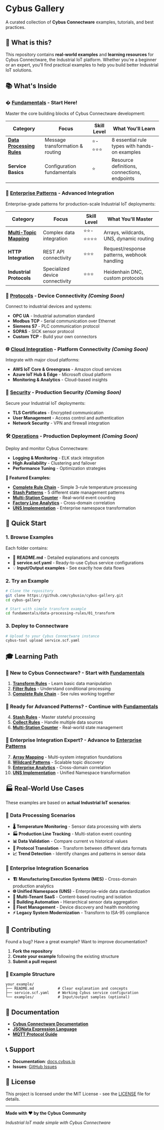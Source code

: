 # Cybus Gallery

A curated collection of **Cybus Connectware** examples, tutorials, and best practices.

## 🎯 What is this?

This repository contains **real-world examples** and **learning resources** for Cybus Connectware, the Industrial IoT platform. Whether you're a beginner or an expert, you'll find practical examples to help you build better Industrial IoT solutions.

## 📚 What's Inside

### � [Fundamentals](./fundamentals/) - **Start Here!**

Master the core building blocks of Cybus Connectware development:

| Category | Focus | Skill Level | What You'll Learn |
|----------|-------|-------------| ------------------|
| **[Data Processing Rules](./fundamentals/data-processing-rules/)** | Message transformation & routing | ⭐-⭐⭐⭐ | 8 essential rule types with hands-on examples |
| **Service Basics** | Configuration fundamentals | ⭐ | Resource definitions, connections, endpoints |

### 🚀 [Enterprise Patterns](./enterprise-patterns/) - **Advanced Integration**

Enterprise-grade patterns for production-scale Industrial IoT deployments:

| Category | Focus | Skill Level | What You'll Master |
|----------|-------|-------------|-------------------|
| **[Multi-Topic Mapping](./enterprise-patterns/multi-topic-mapping/)** | Complex data integration | ⭐⭐-⭐⭐⭐⭐ | Arrays, wildcards, UNS, dynamic routing |
| **HTTP Integration** | REST API connectivity | ⭐⭐⭐ | Request/response patterns, webhook handling |
| **Industrial Protocols** | Specialized device connectivity | ⭐⭐⭐ | Heidenhain DNC, custom protocols |

### 🔌 [Protocols](./protocols/) - **Device Connectivity** *(Coming Soon)*

Connect to industrial devices and systems:
- **OPC UA** - Industrial automation standard
- **Modbus TCP** - Serial communication over Ethernet  
- **Siemens S7** - PLC communication protocol
- **SOPAS** - SICK sensor protocol
- **Custom TCP** - Build your own connectors

### 🌐 [Cloud Integration](./cloud-integration/) - **Platform Connectivity** *(Coming Soon)*

Integrate with major cloud platforms:
- **AWS IoT Core & Greengrass** - Amazon cloud services
- **Azure IoT Hub & Edge** - Microsoft cloud platform
- **Monitoring & Analytics** - Cloud-based insights

### 🔐 [Security](./security/) - **Production Security** *(Coming Soon)*

Secure your Industrial IoT deployments:
- **TLS Certificates** - Encrypted communication
- **User Management** - Access control and authentication
- **Network Security** - VPN and firewall integration

### 🛠️ [Operations](./operations/) - **Production Deployment** *(Coming Soon)*

Deploy and monitor Cybus Connectware:
- **Logging & Monitoring** - ELK stack integration
- **High Availability** - Clustering and failover
- **Performance Tuning** - Optimization strategies

**🎯 Featured Examples:**
- **[Complete Rule Chain](./fundamentals/data-processing-rules/complete_rule_chain_example.scf.yaml)** - Simple 3-rule temperature processing
- **[Stash Patterns](./fundamentals/data-processing-rules/04_stash/)** - 5 different state management patterns
- **[Multi-Station Counter](./fundamentals/data-processing-rules/04_stash/service.scf.yaml#L214)** - Real-world event counting
- **[Factory Line Analytics](./enterprise-patterns/multi-topic-mapping/03_wildcards_with_collect/02_array_of_topics_patterns/)** - Cross-domain correlation
- **[UNS Implementation](./enterprise-patterns/multi-topic-mapping/04_dynamic_publish_topic/)** - Enterprise namespace transformation

## 🚀 Quick Start

### 1. **Browse Examples**
Each folder contains:
- 📖 **README.md** - Detailed explanations and concepts
- 🔧 **service.scf.yaml** - Ready-to-use Cybus service configurations
- 💡 **Input/Output examples** - See exactly how data flows

### 2. **Try an Example**
```bash
# Clone the repository
git clone https://github.com/cybusio/cybus-gallery.git
cd cybus-gallery

# Start with simple transform example  
cd fundamentals/data-processing-rules/01_transform
```

### 3. **Deploy to Connectware**
```bash
# Upload to your Cybus Connectware instance
cybus-tool upload service.scf.yaml
```

## 🎓 Learning Path

### 👶 **New to Cybus Connectware?** - Start with [Fundamentals](./fundamentals/)
1. **[Transform Rules](./fundamentals/data-processing-rules/01_transform/)** - Learn basic data manipulation
2. **[Filter Rules](./fundamentals/data-processing-rules/02_filter/)** - Understand conditional processing  
3. **[Complete Rule Chain](./fundamentals/data-processing-rules/complete_rule_chain_example.scf.yaml)** - See rules working together

### 🔧 **Ready for Advanced Patterns?** - Continue with [Fundamentals](./fundamentals/)
4. **[Stash Rules](./fundamentals/data-processing-rules/04_stash/)** - Master stateful processing
5. **[Collect Rules](./fundamentals/data-processing-rules/07_collect/)** - Handle multiple data sources
6. **[Multi-Station Counter](./fundamentals/data-processing-rules/04_stash/service.scf.yaml#L214)** - Real-world state management

### 🚀 **Enterprise Integration Expert?** - Advance to [Enterprise Patterns](./enterprise-patterns/)
7. **[Array Mapping](./enterprise-patterns/multi-topic-mapping/01_array/)** - Multi-system integration foundations
8. **[Wildcard Patterns](./enterprise-patterns/multi-topic-mapping/02_wildcards/)** - Scalable topic discovery
9. **[Enterprise Analytics](./enterprise-patterns/multi-topic-mapping/03_wildcards_with_collect/)** - Cross-domain correlation
10. **[UNS Implementation](./enterprise-patterns/multi-topic-mapping/04_dynamic_publish_topic/)** - Unified Namespace transformation

## 🏭 Real-World Use Cases

These examples are based on **actual Industrial IoT scenarios**:

### 🔧 **Data Processing Scenarios**
- **🌡️ Temperature Monitoring** - Sensor data processing with alerts
- **🏭 Production Line Tracking** - Multi-station event counting
- **📊 Data Validation** - Compare current vs historical values
- **🔄 Protocol Translation** - Transform between different data formats
- **📈 Trend Detection** - Identify changes and patterns in sensor data

### 🏢 **Enterprise Integration Scenarios**
- **🏗️ Manufacturing Execution Systems (MES)** - Cross-domain production analytics
- **🌐 Unified Namespace (UNS)** - Enterprise-wide data standardization
- **🏢 Multi-Tenant SaaS** - Content-based routing and isolation
- **📱 Building Automation** - Hierarchical sensor data aggregation
- **🚗 Fleet Management** - Device discovery and health monitoring
- **⚡ Legacy System Modernization** - Transform to ISA-95 compliance

## 🤝 Contributing

Found a bug? Have a great example? Want to improve documentation?

1. **Fork the repository**
2. **Create your example** following the existing structure
3. **Submit a pull request**

### 📝 Example Structure
```
your_example/
├── README.md           # Clear explanation and concepts
├── service.scf.yaml    # Working Cybus service configuration  
└── examples/           # Input/output samples (optional)
```

## 📖 Documentation

- **[Cybus Connectware Documentation](https://docs.cybus.io/)**
- **[JSONata Expression Language](https://jsonata.org/)**
- **[MQTT Protocol Guide](https://mqtt.org/)**

## 📞 Support

- **Documentation**: [docs.cybus.io](https://docs.cybus.io/)
- **Issues**: [GitHub Issues](https://github.com/OmarElkadiCybus/cybus-gallery/issues)

## 📜 License

This project is licensed under the MIT License - see the [LICENSE](LICENSE) file for details.

---

**Made with ❤️ by the Cybus Community**

*Industrial IoT made simple with Cybus Connectware*
